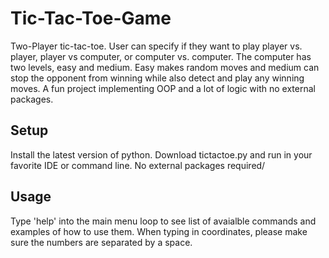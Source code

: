 # Tic-Tac-Toe-Game
Two-Player tic-tac-toe. User can specify if they want to play player vs. player, player vs computer, or computer vs. computer. The computer has two levels, easy and medium. Easy makes random moves and medium can stop the opponent from winning while also detect and play any winning moves. A fun project implementing OOP and a lot of logic with no external packages.

## Setup
Install the latest version of python.
Download tictactoe.py and run in your favorite IDE or command line. No external packages required/

## Usage
Type 'help' into the main menu loop to see list of avaialble commands and examples of how to use them. When typing in coordinates, please make sure the numbers are separated by a space.
